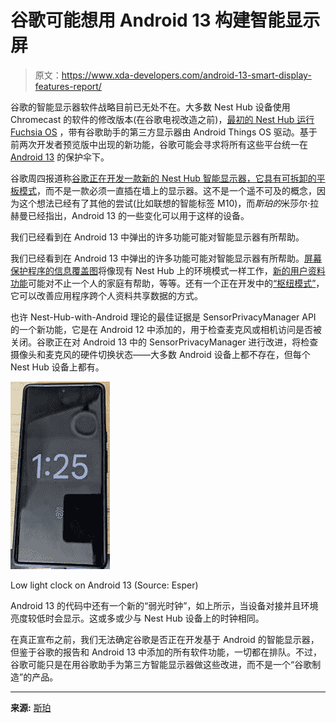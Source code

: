# 谷歌可能想用 Android 13 构建智能显示屏

> 原文：<https://www.xda-developers.com/android-13-smart-display-features-report/>

谷歌的智能显示器软件战略目前已无处不在。大多数 Nest Hub 设备使用 Chromecast 的软件的修改版本(在谷歌电视改造之前)，[最初的 Nest Hub 运行 Fuchsia OS](https://www.xda-developers.com/google-fuchsia-os-debut-nest-hub/) ，带有谷歌助手的第三方显示器由 Android Things OS 驱动。基于前两次开发者预览版中出现的新功能，谷歌可能会寻求将所有这些平台统一在 [Android 13](https://www.xda-developers.com/android-13) 的保护伞下。

谷歌周四报道称[谷歌正在开发一款新的 Nest Hub 智能显示器，它具有可拆卸的平板模式](https://www.xda-developers.com/google-nest-hub-detachable-tablet-report/)，而不是一款必须一直插在墙上的显示器。这不是一个遥不可及的概念，因为这个想法已经有了其他的尝试(比如联想的智能标签 M10)，而*斯珀的*米莎尔·拉赫曼已经指出，Android 13 的一些变化可以用于这样的设备。

我们已经看到在 Android 13 中弹出的许多功能可能对智能显示器有所帮助。

我们已经看到在 Android 13 中弹出的许多功能可能对智能显示器有所帮助。[屏幕保护程序的信息覆盖图](https://www.xda-developers.com/android-13-screen-savers/)将像现有 Nest Hub 上的环境模式一样工作，[新的用户资料功能](https://www.xda-developers.com/android-13-user-profiles/)可能对不止一个人的家庭有帮助，等等。还有一个正在开发中的[“枢纽模式”](https://www.xda-developers.com/android-13-might-include-a-new-hub-mode-for-tablets/)，它可以改善应用程序跨个人资料共享数据的方式。

也许 Nest-Hub-with-Android 理论的最佳证据是 SensorPrivacyManager API 的一个新功能，它是在 Android 12 中添加的，用于检查麦克风或相机访问是否被关闭。谷歌正在对 Android 13 中的 SensorPrivacyManager 进行改进，将检查摄像头和麦克风的硬件切换状态——大多数 Android 设备上都不存在，但每个 Nest Hub 设备上都有。

 <picture>![Low light clock on Android 13](img/a70dcd53012271ab37820a1b9fc0470c.png)</picture> 

Low light clock on Android 13 (Source: Esper)

Android 13 的代码中还有一个新的“弱光时钟”，如上所示，当设备对接并且环境亮度较低时会显示。这或多或少与 Nest Hub 设备上的时钟相同。

在真正宣布之前，我们无法确定谷歌是否正在开发基于 Android 的智能显示器，但鉴于谷歌的报告和 Android 13 中添加的所有软件功能，一切都在排队。不过，谷歌可能只是在用谷歌助手为第三方智能显示器做这些改进，而不是一个“谷歌制造”的产品。

* * *

**来源:** [斯珀](https://blog.esper.io/android-dessert-bites-18-android-13-for-smart-displays-18496723/)